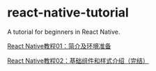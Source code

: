 # react-native-tutorial
A tutorial for beginners in React Native.

[React Native教程01：简介及环境准备](https://github.com/chencl1986/react-native-tutorial/blob/master/React%20Native%E6%95%99%E7%A8%8B01%EF%BC%9A%E7%AE%80%E4%BB%8B%E5%8F%8A%E7%8E%AF%E5%A2%83%E5%87%86%E5%A4%87.md)

[React Native教程02：基础组件和样式介绍（完结）](https://github.com/chencl1986/react-native-tutorial/blob/master/React%20Native%E6%95%99%E7%A8%8B02%EF%BC%9A%E5%9F%BA%E7%A1%80%E7%BB%84%E4%BB%B6%E5%92%8C%E6%A0%B7%E5%BC%8F%E4%BB%8B%E7%BB%8D%EF%BC%88%E5%AE%8C%E7%BB%93%EF%BC%89.md)
